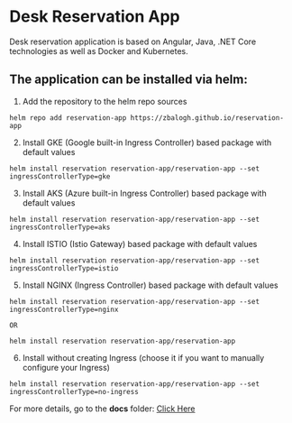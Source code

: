 
# Desk Reservation App

Desk reservation application is based on Angular, Java, .NET Core technologies as well as Docker and Kubernetes. 


## The application can be installed via helm:


1. Add the repository to the helm repo sources

```
helm repo add reservation-app https://zbalogh.github.io/reservation-app
```


2. Install GKE (Google built-in Ingress Controller) based package with default values

```
helm install reservation reservation-app/reservation-app --set ingressControllerType=gke
```


3. Install AKS (Azure built-in Ingress Controller) based package with default values

```
helm install reservation reservation-app/reservation-app --set ingressControllerType=aks
```


4. Install ISTIO (Istio Gateway) based package with default values

```
helm install reservation reservation-app/reservation-app --set ingressControllerType=istio
```


5. Install NGINX (Ingress Controller) based package with default values

```
helm install reservation reservation-app/reservation-app --set ingressControllerType=nginx

OR

helm install reservation reservation-app/reservation-app
```


6. Install without creating Ingress (choose it if you want to manually configure your Ingress)

```
helm install reservation reservation-app/reservation-app --set ingressControllerType=no-ingress
```


For more details, go to the **docs** folder: [Click Here](docs/readme.txt)
